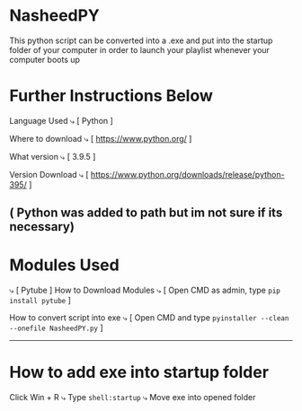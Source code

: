 # NasheedPY
This python script can be converted into a .exe and put into the startup folder of your computer in order to launch your playlist whenever your computer boots up

# Further Instructions Below

Language Used 
⤷ [ Python ]

Where to download 
⤷ [ https://www.python.org/ ]

What version 
⤷ [ 3.9.5 ] 

Version Download 
⤷ [ https://www.python.org/downloads/release/python-395/ ]

( Python was added to path but im not sure if its necessary)
--------------------------------------------------------------------------------------------------
 
# Modules Used 
⤷ [ Pytube ]
How to Download Modules 
⤷ [ Open CMD as admin, type ```pip install pytube``` ]

How to convert script into exe
⤷ [ Open CMD and type ```pyinstaller --clean --onefile NasheedPY.py``` ]

--------------------------------------------------------------------------------------------------

# How to add exe into startup folder

Click Win + R
⤷ Type ```shell:startup```
  ⤷ Move exe into opened folder

